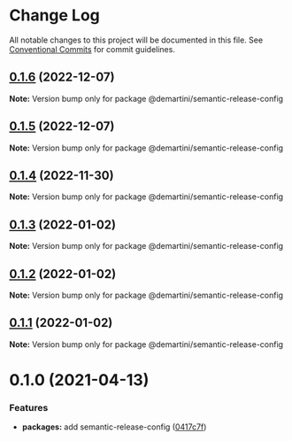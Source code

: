 # Change Log

All notable changes to this project will be documented in this file. See [Conventional Commits](https://conventionalcommits.org) for commit guidelines.

## [0.1.6](https://github.com/demartini/base-configs/compare/@demartini/semantic-release-config@0.1.5...@demartini/semantic-release-config@0.1.6) (2022-12-07)

**Note:** Version bump only for package @demartini/semantic-release-config

## [0.1.5](https://github.com/demartini/base-configs/compare/@demartini/semantic-release-config@0.1.4...@demartini/semantic-release-config@0.1.5) (2022-12-07)

**Note:** Version bump only for package @demartini/semantic-release-config

## [0.1.4](https://github.com/demartini/base-configs/compare/@demartini/semantic-release-config@0.1.3...@demartini/semantic-release-config@0.1.4) (2022-11-30)

**Note:** Version bump only for package @demartini/semantic-release-config

## [0.1.3](https://github.com/demartini/base-configs/compare/@demartini/semantic-release-config@0.1.2...@demartini/semantic-release-config@0.1.3) (2022-01-02)

**Note:** Version bump only for package @demartini/semantic-release-config

## [0.1.2](https://github.com/demartini/base-configs/compare/@demartini/semantic-release-config@0.1.1...@demartini/semantic-release-config@0.1.2) (2022-01-02)

**Note:** Version bump only for package @demartini/semantic-release-config

## [0.1.1](https://github.com/demartini/base-configs/compare/@demartini/semantic-release-config@0.1.0...@demartini/semantic-release-config@0.1.1) (2022-01-02)

**Note:** Version bump only for package @demartini/semantic-release-config

# 0.1.0 (2021-04-13)

### Features

- **packages:** add semantic-release-config ([0417c7f](https://github.com/demartini/base-configs/commit/0417c7f055abada996cbe62ace277bb68178c23c))
